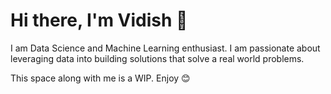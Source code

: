 # Hi there, I'm Vidish 👋

I am Data Science and Machine Learning enthusiast. I am passionate about leveraging data into building solutions that solve a real world problems.

This space along with me is a WIP. 
Enjoy 😊
